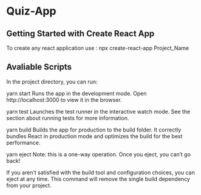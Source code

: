 # Quiz-App

## Getting Started with Create React App
To create any react application use : npx create-react-app Project_Name

## Avaliable Scripts
In the project directory, you can run:

yarn start
Runs the app in the development mode.
Open http://localhost:3000 to view it in the browser.

yarn test
Launches the test runner in the interactive watch mode.
See the section about running tests for more information.

yarn build
Builds the app for production to the build folder.
It correctly bundles React in production mode and optimizes the build for the best performance.

yarn eject
Note: this is a one-way operation. Once you eject, you can’t go back!

If you aren’t satisfied with the build tool and configuration choices, you can eject at any time. This command will remove the single build dependency from your project.
